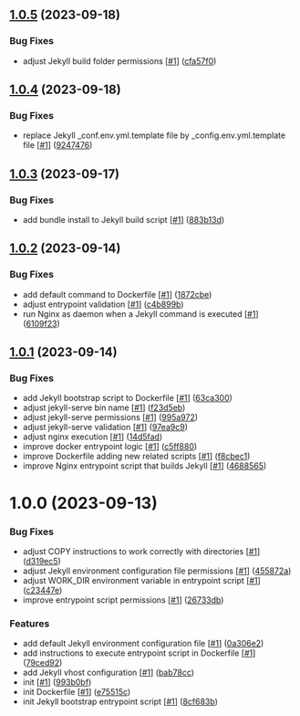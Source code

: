 ## [1.0.5](https://github.com/d3p1/docker-jekyll/compare/v1.0.4...v1.0.5) (2023-09-18)


### Bug Fixes

* adjust Jekyll build folder permissions [[#1](https://github.com/d3p1/docker-jekyll/issues/1)] ([cfa57f0](https://github.com/d3p1/docker-jekyll/commit/cfa57f0e93a473aff49bf12314137e9cc90348de))

## [1.0.4](https://github.com/d3p1/docker-jekyll/compare/v1.0.3...v1.0.4) (2023-09-18)


### Bug Fixes

* replace Jekyll _conf.env.yml.template file by _config.env.yml.template file [[#1](https://github.com/d3p1/docker-jekyll/issues/1)] ([9247476](https://github.com/d3p1/docker-jekyll/commit/924747693e2b3bcf53c0c672a686412c7d59f362))

## [1.0.3](https://github.com/d3p1/docker-jekyll/compare/v1.0.2...v1.0.3) (2023-09-17)


### Bug Fixes

* add bundle install to Jekyll build script [[#1](https://github.com/d3p1/docker-jekyll/issues/1)] ([883b13d](https://github.com/d3p1/docker-jekyll/commit/883b13ddd5600db1a25b6975bca3101568f17f55))

## [1.0.2](https://github.com/d3p1/docker-jekyll/compare/v1.0.1...v1.0.2) (2023-09-14)


### Bug Fixes

* add default command to Dockerfile [[#1](https://github.com/d3p1/docker-jekyll/issues/1)] ([1872cbe](https://github.com/d3p1/docker-jekyll/commit/1872cbe5e8263005013a5733d3001ba4803b5fe2))
* adjust entrypoint validation [[#1](https://github.com/d3p1/docker-jekyll/issues/1)] ([c4b899b](https://github.com/d3p1/docker-jekyll/commit/c4b899b04de36d67c26a57099e8e3f7d7c9240be))
* run Nginx as daemon when a Jekyll command is executed [[#1](https://github.com/d3p1/docker-jekyll/issues/1)] ([6109f23](https://github.com/d3p1/docker-jekyll/commit/6109f236e28f3127721f03270136391ebc104b62))

## [1.0.1](https://github.com/d3p1/docker-jekyll/compare/v1.0.0...v1.0.1) (2023-09-14)


### Bug Fixes

* add Jekyll bootstrap script to Dockerfile [[#1](https://github.com/d3p1/docker-jekyll/issues/1)] ([63ca300](https://github.com/d3p1/docker-jekyll/commit/63ca3009538413d417080457476dcd4d00332871))
* adjust jekyll-serve bin name [[#1](https://github.com/d3p1/docker-jekyll/issues/1)] ([f23d5eb](https://github.com/d3p1/docker-jekyll/commit/f23d5eb372c00a4c318764e3eb6f88fc154bb293))
* adjust jekyll-serve permissions [[#1](https://github.com/d3p1/docker-jekyll/issues/1)] ([995a972](https://github.com/d3p1/docker-jekyll/commit/995a972556f40abe7950d66011e40f558a023ded))
* adjust jekyll-serve validation [[#1](https://github.com/d3p1/docker-jekyll/issues/1)] ([97ea9c9](https://github.com/d3p1/docker-jekyll/commit/97ea9c9e124e3269b4e52f64a9342d1f21c715f9))
* adjust nginx execution [[#1](https://github.com/d3p1/docker-jekyll/issues/1)] ([14d5fad](https://github.com/d3p1/docker-jekyll/commit/14d5fad9764e398d9664c5dd171bdb126ccc19d8))
* improve docker entrypoint logic [[#1](https://github.com/d3p1/docker-jekyll/issues/1)] ([c5ff880](https://github.com/d3p1/docker-jekyll/commit/c5ff88011a6c152925b1b80ab188d996f6653c40))
* improve Dockerfile adding new related scripts [[#1](https://github.com/d3p1/docker-jekyll/issues/1)] ([f8cbec1](https://github.com/d3p1/docker-jekyll/commit/f8cbec1c54fe76bfaaa075b97035587ca96c1ec4))
* improve Nginx entrypoint script that builds Jekyll [[#1](https://github.com/d3p1/docker-jekyll/issues/1)] ([4688565](https://github.com/d3p1/docker-jekyll/commit/46885657ab2f67c8fa0c0a54a2c9423d8d4304b6))

# 1.0.0 (2023-09-13)


### Bug Fixes

* adjust COPY instructions to work correctly with directories [[#1](https://github.com/d3p1/docker-jekyll/issues/1)] ([d319ec5](https://github.com/d3p1/docker-jekyll/commit/d319ec5169b5249ed5c57875b49b0786f822fd4b))
* adjust Jekyll environment configuration file permissions [[#1](https://github.com/d3p1/docker-jekyll/issues/1)] ([455872a](https://github.com/d3p1/docker-jekyll/commit/455872ae1f577682c9c505c5bffb539ff7ad55a4))
* adjust WORK_DIR environment variable in entrypoint script [[#1](https://github.com/d3p1/docker-jekyll/issues/1)] ([c23447e](https://github.com/d3p1/docker-jekyll/commit/c23447e1f4203aeddba73c5ac3cab229fa299fbe))
* improve entrypoint script permissions [[#1](https://github.com/d3p1/docker-jekyll/issues/1)] ([26733db](https://github.com/d3p1/docker-jekyll/commit/26733dbe6fd8fdcf2e1e42cda57b80ab5bf2123b))


### Features

* add default Jekyll environment configuration file [[#1](https://github.com/d3p1/docker-jekyll/issues/1)] ([0a306e2](https://github.com/d3p1/docker-jekyll/commit/0a306e2e547f650c27c731d80102dddd73c09167))
* add instructions to execute entrypoint script in Dockerfile [[#1](https://github.com/d3p1/docker-jekyll/issues/1)] ([79ced92](https://github.com/d3p1/docker-jekyll/commit/79ced92509c8acf5f8f21727280c0d17d53daac9))
* add Jekyll vhost configuration [[#1](https://github.com/d3p1/docker-jekyll/issues/1)] ([bab78cc](https://github.com/d3p1/docker-jekyll/commit/bab78cc047c7d5481cea6426016b8f2cd89acb1a))
* init [[#1](https://github.com/d3p1/docker-jekyll/issues/1)] ([993b0bf](https://github.com/d3p1/docker-jekyll/commit/993b0bf09a9acd949b5cc864ab99ce204156457d))
* init Dockerfile [[#1](https://github.com/d3p1/docker-jekyll/issues/1)] ([e75515c](https://github.com/d3p1/docker-jekyll/commit/e75515cbfb435be5bff9a38b4633a6bfcc352d56))
* init Jekyll bootstrap entrypoint script [[#1](https://github.com/d3p1/docker-jekyll/issues/1)] ([8cf683b](https://github.com/d3p1/docker-jekyll/commit/8cf683b5b84a9520198bc07959ee78c8ef30eac1))
